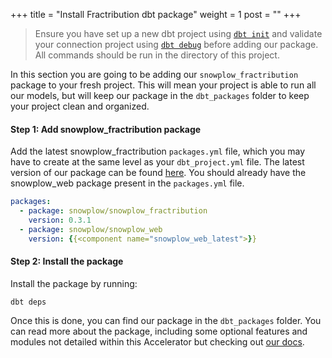 +++
title = "Install Fractribution dbt package"
weight = 1
post = ""
+++

> Ensure you have set up a new dbt project using [`dbt init`](https://docs.getdbt.com/reference/commands/init) and validate your connection project using [`dbt debug`](https://docs.getdbt.com/reference/commands/debug) before adding our package. All commands should be run in the directory of this project.

In this section you are going to be adding our `snowplow_fractribution` package to your fresh project. This will mean your project is able to run all our models, but will keep our package in the `dbt_packages` folder to keep your project clean and organized.

#### **Step 1:** Add snowplow_fractribution package
Add the latest snowplow_fractribution `packages.yml` file, which you may have to create at the same level as your `dbt_project.yml` file. The latest version of our package can be found [here](https://hub.getdbt.com/snowplow/snowplow_fractribution/latest/). You should already have the snowplow_web package present in the `packages.yml` file.


```yml
packages:
  - package: snowplow/snowplow_fractribution
    version: 0.3.1
  - package: snowplow/snowplow_web
    version: {{<component name="snowplow_web_latest">}}
```

#### **Step 2:** Install the package
Install the package by running:

```
dbt deps
```

Once this is done, you can find our package in the `dbt_packages` folder. You can read more about the package, including some optional features and modules not detailed within this Accelerator but checking out [our docs](https://docs.snowplow.io/docs/modeling-your-data/modeling-your-data-with-dbt/dbt-models/dbt-web-data-model/).
